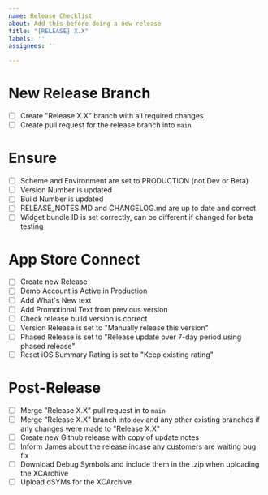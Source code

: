 ```yaml
---
name: Release Checklist
about: Add this before doing a new release
title: "[RELEASE] X.X"
labels: ''
assignees: ''

---
```


# New Release Branch
- [ ] Create "Release X.X" branch with all required changes
- [ ] Create pull request for the release branch into `main`

# Ensure
- [ ] Scheme and Environment are set to PRODUCTION (not Dev or Beta)
- [ ] Version Number is updated
- [ ] Build Number is updated
- [ ] RELEASE_NOTES.MD and CHANGELOG.md are up to date and correct
- [ ] Widget bundle ID is set correctly, can be different if changed for beta testing

# App Store Connect
- [ ] Create new Release
- [ ] Demo Account is Active in Production
- [ ] Add What's New text
- [ ] Add Promotional Text from previous version
- [ ] Check release build version is correct 
- [ ] Version Release is set to "Manually release this version"
- [ ] Phased Release is set to "Release update over 7-day period using phased release"
- [ ] Reset iOS Summary Rating is set to "Keep existing rating"

# Post-Release
- [ ] Merge "Release X.X" pull request in to `main`
- [ ] Merge "Release X.X" branch into `dev` and any other existing branches if any changes were made to "Release X.X"
- [ ] Create new Github release with copy of update notes  
- [ ] Inform James about the release incase any customers are waiting bug fix
- [ ] Download Debug Symbols and include them in the .zip when uploading the XCArchive
- [ ] Upload dSYMs for the XCArchive 